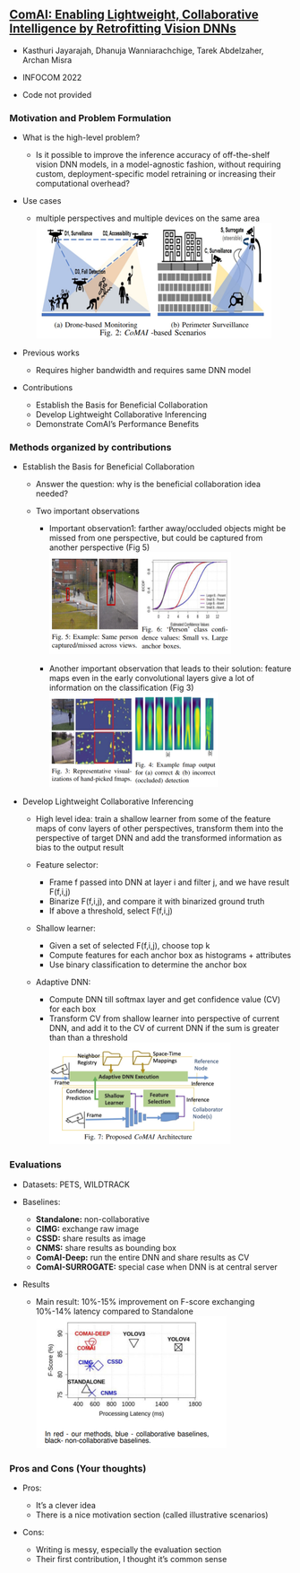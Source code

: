 ## [ComAI: Enabling Lightweight, Collaborative Intelligence by Retrofitting Vision DNNs](https://ieeexplore.ieee.org/stamp/stamp.jsp?tp=&arnumber=9796769)

* Kasthuri Jayarajah, Dhanuja Wanniarachchige, Tarek Abdelzaher, Archan Misra

* INFOCOM 2022

* Code not provided

### Motivation and Problem Formulation

* What is the high-level problem?
  * Is it possible to improve the inference accuracy of off-the-shelf vision DNN models, in a model-agnostic fashion, without requiring custom, deployment-specific model retraining or increasing their computational overhead?

* Use cases
  * multiple perspectives and multiple devices on the same area
  ![use cases](./use.png)

* Previous works
  * Requires higher bandwidth and requires same DNN model

* Contributions
  * Establish the Basis for Beneficial Collaboration
  * Develop Lightweight Collaborative Inferencing
  * Demonstrate ComAI’s Performance Benefits


### Methods organized by contributions

* Establish the Basis for Beneficial Collaboration

  * Answer the question: why is the beneficial collaboration idea needed?

  * Two important observations

    * Important observation1: farther away/occluded objects might be missed from one perspective, but could be captured from another perspective (Fig 5)
    ![small objects might be missed](./farther.png)

    * Another important observation that leads to their solution: feature maps even in the early convolutional layers give a lot of information on the classification (Fig 3)
    ![early convolutional layers](./conv.png)

* Develop Lightweight Collaborative Inferencing

  * High level idea: train a shallow learner from some of the feature maps of conv layers of other perspectives, transform them into the perspective of target DNN and add the transformed information as bias to the output result

  * Feature selector: 
    * Frame f passed into DNN at layer i and filter j, and we have result F(f,i,j)
    * Binarize  F(f,i,j), and compare it with binarized ground truth
    * If above a threshold, select  F(f,i,j)

  * Shallow learner:
    * Given a set of selected  F(f,i,j), choose top k
    * Compute features for each anchor box as histograms + attributes
    * Use binary classification to determine the anchor box
  
  * Adaptive DNN:
    * Compute DNN till softmax layer and get confidence value (CV) for each box
    * Transform CV from shallow learner into perspective of current DNN, and add it to the CV of current DNN if the sum is greater than than a threshold
![overview of model](./model.png)

### Evaluations

* Datasets: PETS, WILDTRACK
* Baselines:
  * **Standalone:** non-collaborative
  * **CIMG:** exchange raw image
  * **CSSD:** share results as image
  * **CNMS:** share results as bounding box
  * **ComAI-Deep:** run the entire DNN and share results as CV
  * **ComAI-SURROGATE:** special case when DNN is at central server

* Results
  * Main result: 10%-15% improvement on F-score exchanging 10%-14% latency compared to Standalone
    ![result](./result.png)


### Pros and Cons (Your thoughts)

* Pros:
  * It’s a clever idea
  * There is a nice motivation section (called illustrative scenarios)

* Cons:
  * Writing is messy, especially the evaluation section
  * Their first contribution, I thought it’s common sense
